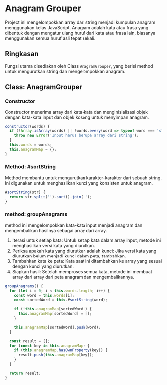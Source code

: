 # Anagram Grouper

Project ini mengelompokkan array dari string menjadi kumpulan anagram menggunakan kelas JavaScript. Anagram adalah kata atau frasa yang dibentuk dengan mengatur ulang huruf dari kata atau frasa lain, biasanya menggunakan semua huruf asli tepat sekali.

## Ringkasan

Fungsi utama disediakan oleh Class `AnagramGrouper`, yang berisi method untuk mengurutkan string dan mengelompokkan anagram.

## Class: AnagramGrouper

### Constructor

Constructor menerima array dari kata-kata dan menginisialisasi objek dengan kata-kata input dan objek kosong untuk menyimpan anagram.

```javascript
constructor(words) {
  if (!Array.isArray(words) || !words.every(word => typeof word === 'string')) {
    throw new Error('Input harus berupa array dari string');
  }
  this.words = words;
  this.anagramMap = {};
}
```
### Method: #sortString
Method membantu untuk mengurutkan karakter-karakter dari sebuah string. Ini digunakan untuk menghasilkan kunci yang konsisten untuk anagram.

```javascript
#sortString(str) {
  return str.split('').sort().join('');
}
```
### method: groupAnagrams
method ini mengelompokkan kata-kata input menjadi anagram dan mengembalikan hasilnya sebagai array dari array.

1. Iterasi untuk setiap kata: Untuk setiap kata dalam array input, metode ini menghasilkan versi kata yang diurutkan.
2. Periksa apakah kata yang diurutkan adalah kunci: Jika versi kata yang diurutkan belum menjadi kunci dalam peta, tambahkan.
3. Tambahkan kata ke peta: Kata saat ini ditambahkan ke array yang sesuai dengan kunci yang diurutkan.
4. Siapkan hasil: Setelah memproses semua kata, metode ini membuat array dari array dari peta anagram dan mengembalikannya.

```javascript
groupAnagrams() {
  for (let i = 0; i < this.words.length; i++) {
    const word = this.words[i];
    const sortedWord = this.#sortString(word);

    if (!this.anagramMap[sortedWord]) {
      this.anagramMap[sortedWord] = [];
    }

    this.anagramMap[sortedWord].push(word);
  }

  const result = [];
  for (const key in this.anagramMap) {
    if (this.anagramMap.hasOwnProperty(key)) {
      result.push(this.anagramMap[key]);
    }
  }

  return result;
}
```